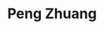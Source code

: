 ---
layout: biography
email: pzhuang@ualberta.ca
project: Stochastic Optimization of Power System Planning and Operation
img: peng.jpg
biography: Peng Zhuang received the B.Sc. and Ph. D. degrees both from the Department of Electrical and Computer Engineering, University of Alberta, Canada, in 2015 and 2020, respectively. He was a research assistant in the Alberta Intelligent Energy Systems Lab. His research interests include stochastic optimization of power system planning and operation, energy management in smart grid, and cyber security. He served as a TPC member for IEEE VTC Fall-2020.
degree: Postdoc
year_end: None
year_start: 2020
title: Peng Zhuang
---